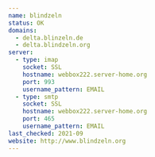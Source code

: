 ```yaml
---
name: blindzeln
status: OK
domains:
  - delta.blinzeln.de
  - delta.blindzeln.org
server:
  - type: imap
    socket: SSL
    hostname: webbox222.server-home.org
    port: 993
    username_pattern: EMAIL
  - type: smtp
    socket: SSL
    hostname: webbox222.server-home.org
    port: 465
    username_pattern: EMAIL
last_checked: 2021-09
website: http://www.blindzeln.org
---
```

